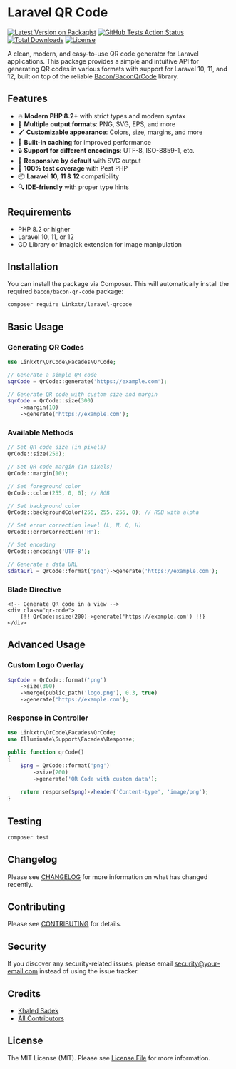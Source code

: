 # Laravel QR Code

[![Latest Version on Packagist](https://img.shields.io/packagist/v/your-vendor/laravel-qrcode.svg?style=flat-square)](https://packagist.org/packages/your-vendor/laravel-qrcode)
[![GitHub Tests Action Status](https://img.shields.io/github/actions/workflow/status/your-vendor/laravel-qrcode/tests.yml?branch=main&label=tests&style=flat-square)](https://github.com/your-vendor/laravel-qrcode/actions?query=workflow%3Arun-tests+branch%3Amain)
[![Total Downloads](https://img.shields.io/packagist/dt/your-vendor/laravel-qrcode.svg?style=flat-square)](https://packagist.org/packages/your-vendor/laravel-qrcode)
[![License](https://img.shields.io/packagist/l/your-vendor/laravel-qrcode?style=flat-square)](LICENSE.md)

A clean, modern, and easy-to-use QR code generator for Laravel applications. This package provides a simple and intuitive API for generating QR codes in various formats with support for Laravel 10, 11, and 12, built on top of the reliable [Bacon/BaconQrCode](https://github.com/Bacon/BaconQrCode) library.

## Features

- 🔥 **Modern PHP 8.2+** with strict types and modern syntax
- 🎨 **Multiple output formats**: PNG, SVG, EPS, and more
- 🖌️ **Customizable appearance**: Colors, size, margins, and more
- 🔄 **Built-in caching** for improved performance
- 🔒 **Support for different encodings**: UTF-8, ISO-8859-1, etc.
- 📱 **Responsive by default** with SVG output
- 🧪 **100% test coverage** with Pest PHP
- 📦 **Laravel 10, 11 & 12** compatibility
- 🔍 **IDE-friendly** with proper type hints

## Requirements

- PHP 8.2 or higher
- Laravel 10, 11, or 12
- GD Library or Imagick extension for image manipulation

## Installation

You can install the package via Composer. This will automatically install the required `bacon/bacon-qr-code` package:

```bash
composer require Linkxtr/laravel-qrcode
```

## Basic Usage

### Generating QR Codes

```php
use Linkxtr\QrCode\Facades\QrCode;

// Generate a simple QR code
$qrCode = QrCode::generate('https://example.com');

// Generate QR code with custom size and margin
$qrCode = QrCode::size(300)
    ->margin(10)
    ->generate('https://example.com');
```

### Available Methods

```php
// Set QR code size (in pixels)
QrCode::size(250);

// Set QR code margin (in pixels)
QrCode::margin(10);

// Set foreground color
QrCode::color(255, 0, 0); // RGB

// Set background color
QrCode::backgroundColor(255, 255, 255, 0); // RGB with alpha

// Set error correction level (L, M, Q, H)
QrCode::errorCorrection('H');

// Set encoding
QrCode::encoding('UTF-8');

// Generate a data URL
$dataUrl = QrCode::format('png')->generate('https://example.com');
```

### Blade Directive

```blade
<!-- Generate QR code in a view -->
<div class="qr-code">
    {!! QrCode::size(200)->generate('https://example.com') !!}
</div>
```

## Advanced Usage

### Custom Logo Overlay

```php
$qrCode = QrCode::format('png')
    ->size(300)
    ->merge(public_path('logo.png'), 0.3, true)
    ->generate('https://example.com');
```

### Response in Controller

```php
use Linkxtr\QrCode\Facades\QrCode;
use Illuminate\Support\Facades\Response;

public function qrCode()
{
    $png = QrCode::format('png')
        ->size(200)
        ->generate('QR Code with custom data');
        
    return response($png)->header('Content-type', 'image/png');
}
```

## Testing

```bash
composer test
```

## Changelog

Please see [CHANGELOG](CHANGELOG.md) for more information on what has changed recently.

## Contributing

Please see [CONTRIBUTING](.github/CONTRIBUTING.md) for details.

## Security

If you discover any security-related issues, please email security@your-email.com instead of using the issue tracker.

## Credits

- [Khaled Sadek](https://github.com/khaledsadek)
- [All Contributors](../../contributors)

## License

The MIT License (MIT). Please see [License File](LICENSE.md) for more information.
